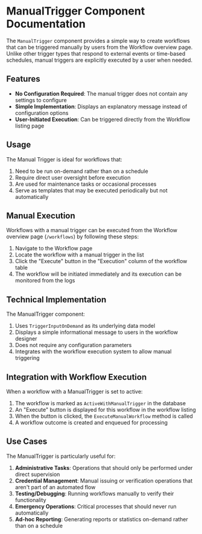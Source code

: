 # ManualTrigger Component Documentation

The `ManualTrigger` component provides a simple way to create workflows that can be triggered manually by users from the Workflow overview page. Unlike other trigger types that respond to external events or time-based schedules, manual triggers are explicitly executed by a user when needed.

## Features

- **No Configuration Required**: The manual trigger does not contain any settings to configure
- **Simple Implementation**: Displays an explanatory message instead of configuration options
- **User-Initiated Execution**: Can be triggered directly from the Workflow listing page

## Usage

The Manual Trigger is ideal for workflows that:

1. Need to be run on-demand rather than on a schedule
2. Require direct user oversight before execution
3. Are used for maintenance tasks or occasional processes
4. Serve as templates that may be executed periodically but not automatically

## Manual Execution

Workflows with a manual trigger can be executed from the Workflow overview page (`/workflows`) by following these steps:

1. Navigate to the Workflow page
2. Locate the workflow with a manual trigger in the list
3. Click the "Execute" button in the "Execution" column of the workflow table
4. The workflow will be initiated immediately and its execution can be monitored from the logs

## Technical Implementation

The ManualTrigger component:

1. Uses `TriggerInputOnDemand` as its underlying data model
2. Displays a simple informational message to users in the workflow designer
3. Does not require any configuration parameters
4. Integrates with the workflow execution system to allow manual triggering

## Integration with Workflow Execution

When a workflow with a ManualTrigger is set to active:

1. The workflow is marked as `ActiveWithManualTrigger` in the database
2. An "Execute" button is displayed for this workflow in the workflow listing
3. When the button is clicked, the `ExecuteManualWorkflow` method is called
4. A workflow outcome is created and enqueued for processing

## Use Cases

The ManualTrigger is particularly useful for:

1. **Administrative Tasks**: Operations that should only be performed under direct supervision
2. **Credential Management**: Manual issuing or verification operations that aren't part of an automated flow
3. **Testing/Debugging**: Running workflows manually to verify their functionality
4. **Emergency Operations**: Critical processes that should never run automatically
5. **Ad-hoc Reporting**: Generating reports or statistics on-demand rather than on a schedule